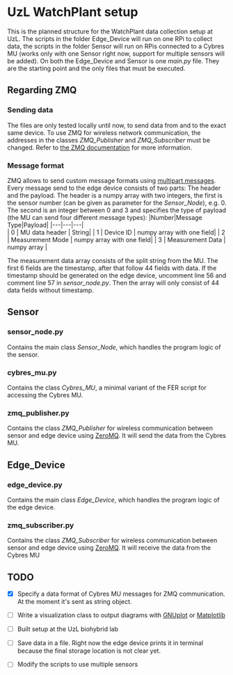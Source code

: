 # UzL WatchPlant setup

This is the planned structure for the WatchPlant data collection setup at UzL. The scripts in the folder Edge_Device will run on one RPi to collect data, the scripts in the folder Sensor will run on RPis connected to a Cybres MU (works only with one Sensor right now, support for multiple sensors will be added). On both the Edge_Device and Sensor is one *main.py* file. They are the starting point and the only files that must be executed.

## Regarding ZMQ
### Sending data
The files are only tested locally until now, to send data from and to the exact same device. To use ZMQ for wireless network communication, the addresses in the classes *ZMQ_Publisher* and *ZMQ_Subscriber* must be changed. Refer to [the ZMQ documentation](http://api.zeromq.org/3-2:zmq-tcp) for more information.
### Message format
ZMQ allows to send custom message formats using [multipart messages](http://api.zeromq.org/3-2:zmq-send). Every message send to the edge device consists of two parts: The header and the payload. The header is a numpy array with two integers, the first is the sensor number (can be given as parameter for the *Sensor_Node*), e.g. 0. The second is an integer between 0 and 3 and specifies the type of payload (the MU can send four different message types):
|Number|Message Type|Payload|
|---|---|---|  
| 0 | MU data header | String|
| 1 | Device ID | numpy array with one field|
| 2 | Measurement Mode | numpy array with one field|
| 3 | Measurement Data | numpy array |

The measurement data array consists of the split string from the MU. The first 6 fields are the timestamp, after that follow 44 fields with data. If the timestamp should be generated on the edge device, uncomment line 56 and comment line 57 in *sensor_node.py*. Then the array will only consist of 44 data fields without timestamp.

## Sensor
### sensor_node.py
Contains the main class *Sensor_Node*, which handles the program logic of the sensor.
### cybres_mu.py
Contains the class *Cybres_MU*, a minimal variant of the FER script for accessing the Cybres MU.
### zmq_publisher.py
Contains the class *ZMQ_Publisher* for wireless communication between sensor and edge device using [ZeroMQ](https://zeromq.org). It will send the data from the Cybres MU.

## Edge_Device 
### edge_device.py
Contains the main class *Edge_Device*, which handles the program logic of the edge device.
### zmq_subscriber.py
Contains the class *ZMQ_Subscriber* for wireless communication between sensor and edge device using [ZeroMQ](https://zeromq.org). It will receive the data from the Cybres MU

## TODO
- [x] Specify a data format of Cybres MU messages for ZMQ communication. At the moment it's sent as string object.
- [ ] Write a visualization class to output diagrams with [GNUplot](http://gnuplot.info) or [Matplotlib](https://matplotlib.org/)
- [ ] Built setup at the UzL biohybrid lab
- [ ] Save data in a file. Right now the edge device prints it in terminal because the final storage location is not clear yet.
- [ ] Modify the scripts to use multiple sensors


